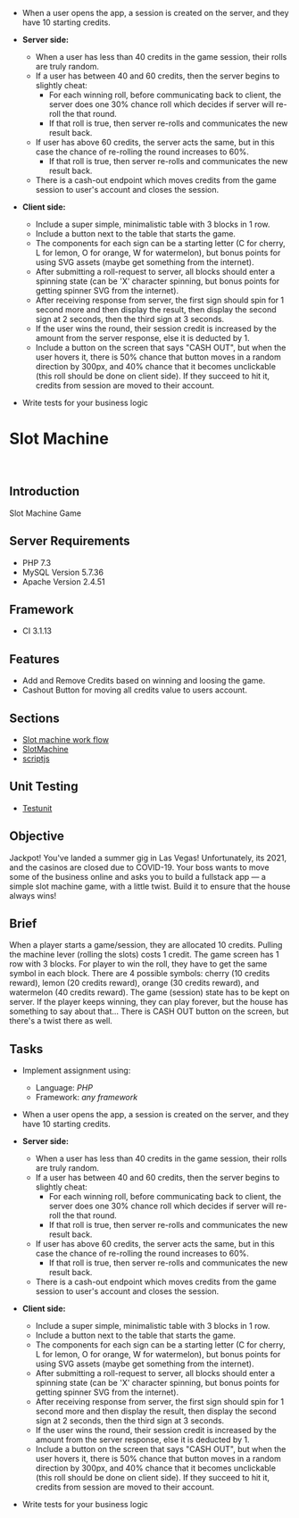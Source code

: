 
- When a user opens the app, a session is created on the server, and they have 10 starting credits.
- **Server side:**
    - When a user has less than 40 credits in the game session, their rolls are truly random.
    - If a user has between 40 and 60 credits, then the server begins to slightly cheat:
        - For each winning roll, before communicating back to client, the server does one 30% chance roll which decides if server will re-roll the that round.
        - If that roll is true, then server re-rolls and communicates the new result back.
    - If user has above 60 credits, the server acts the same, but in this case the chance of re-rolling the round increases to 60%.
        - If that roll is true, then server re-rolls and communicates the new result back.
    - There is a cash-out endpoint which moves credits from the game session to user's account and closes the session.

- **Client side:**
    - Include a super simple, minimalistic table with 3 blocks in 1 row.
    - Include a button next to the table that starts the game.
    - The components for each sign can be a starting letter (C for cherry, L for lemon, O for orange, W for watermelon), but bonus points for using SVG assets (maybe get something from the internet).
    - After submitting a roll-request to server, all blocks should enter a spinning state (can be 'X' character spinning, but bonus points for getting spinner SVG from the internet).
    - After receiving response from server, the first sign should spin for 1 second more and then display the result, then display the second sign at 2 seconds, then the third sign at 3 seconds.
    - If the user wins the round, their session credit is increased by the amount from the server response, else it is deducted by 1.
    - Include a button on the screen that says "CASH OUT", but when the user hovers it, there is 50% chance that button moves in a random direction by 300px, and 40% chance that it becomes unclickable (this roll should be done on client side). If they succeed to hit it, credits from session are moved to their account.
- Write tests for your business logic



# Slot Machine            
<br />

## Introduction
Slot Machine Game 

## Server Requirements
* PHP 7.3
* MySQL Version	5.7.36
* Apache Version	2.4.51 

## Framework
* CI 3.1.13

## Features

- Add and Remove Credits based on winning and loosing the game.
- Cashout Button for moving all credits value to users account.

## Sections
- [Slot machine work flow](Documentation/Shuffle/Slotemachine-Work-Flow.md)
- [SlotMachine](Documentation/Shuffle/Slotmachine.md)
- [scriptjs](Documentation/Shuffle/scriptjs.md)

## Unit Testing
- [Testunit](Documentation/Shuffle/test.md)



## Objective

Jackpot! You've landed a summer gig in Las Vegas! Unfortunately, its 2021, and the casinos are closed due to COVID-19. Your boss wants to move some of the business online and asks you to build a fullstack app — a simple slot machine game, with a little twist. Build it to ensure that the house always wins!

## Brief

When a player starts a game/session, they are allocated 10 credits. 
Pulling the machine lever (rolling the slots) costs 1 credit. 
The game screen has 1 row with 3 blocks. 
For player to win the roll, they have to get the same symbol in each block.
There are 4 possible symbols: cherry (10 credits reward), lemon (20 credits reward), orange (30 credits reward), and watermelon (40 credits reward).
The game (session) state has to be kept on server.
If the player keeps winning, they can play forever, but the house has something to say about that...
There is  CASH OUT button on the screen, but there's a twist there as well.

## Tasks

- Implement assignment using:
    - Language: *PHP*
    - Framework: *any framework*
- When a user opens the app, a session is created on the server, and they have 10 starting credits.
- **Server side:**
    - When a user has less than 40 credits in the game session, their rolls are truly random.
    - If a user has between 40 and 60 credits, then the server begins to slightly cheat:
        - For each winning roll, before communicating back to client, the server does one 30% chance roll which decides if server will re-roll the that round.
        - If that roll is true, then server re-rolls and communicates the new result back.
    - If user has above 60 credits, the server acts the same, but in this case the chance of re-rolling the round increases to 60%.
        - If that roll is true, then server re-rolls and communicates the new result back.
    - There is a cash-out endpoint which moves credits from the game session to user's account and closes the session.

- **Client side:**
    - Include a super simple, minimalistic table with 3 blocks in 1 row.
    - Include a button next to the table that starts the game.
    - The components for each sign can be a starting letter (C for cherry, L for lemon, O for orange, W for watermelon), but bonus points for using SVG assets (maybe get something from the internet).
    - After submitting a roll-request to server, all blocks should enter a spinning state (can be 'X' character spinning, but bonus points for getting spinner SVG from the internet).
    - After receiving response from server, the first sign should spin for 1 second more and then display the result, then display the second sign at 2 seconds, then the third sign at 3 seconds.
    - If the user wins the round, their session credit is increased by the amount from the server response, else it is deducted by 1.
    - Include a button on the screen that says "CASH OUT", but when the user hovers it, there is 50% chance that button moves in a random direction by 300px, and 40% chance that it becomes unclickable (this roll should be done on client side). If they succeed to hit it, credits from session are moved to their account.
- Write tests for your business logic




